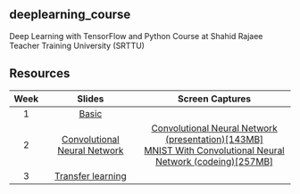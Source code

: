 ## deeplearning_course
Deep Learning with TensorFlow and Python Course at Shahid Rajaee Teacher Training University (SRTTU)

## Resources
|Week|Slides|Screen Captures|
|:--:|:----------:|:-------------:|
|1|[Basic](https://github.com/m-nasiri/deeplearning_course/blob/master/slides/dl_course_basic.pptx)||
|2|[Convolutional Neural Network](https://github.com/m-nasiri/deeplearning_course/blob/master/slides/dl_course_convolutional_neural_network.pptx)|[Convolutional Neural Network (presentation)[143MB]](https://www.dropbox.com/s/gry8glr8272tkw8/convolutional_neural_network_components.mkv?dl=0)<br>[MNIST With Convolutional Neural Network (codeing)[257MB]](https://www.dropbox.com/s/a7kfcgtxm3ht6l1/mnist_with_convolutional_neural_network.mkv?dl=0)|
|3|[Transfer learning](https://github.com/m-nasiri/deeplearning_course/blob/master/slides/dl_course_transfer_learning.pptx)||
